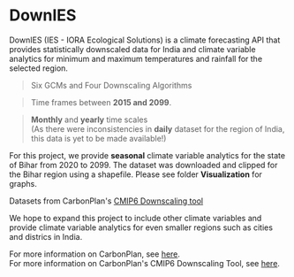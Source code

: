 # DownIES
DownIES (IES - IORA Ecological Solutions) is a climate forecasting API that provides statistically downscaled data for India and climate variable analytics for minimum and maximum temperatures and rainfall for the selected region.

> Six GCMs and Four Downscaling Algorithms

> Time frames between **2015 and 2099**.

> **Monthly** and **yearly** time scales <br>
> (As there were inconsistencies in **daily** dataset for the region of India, this data is yet to be made available!) 

For this project, we provide **seasonal** climate variable analytics for the state of Bihar from 2020 to 2099. The dataset was downloaded and clipped for the Bihar region using a shapefile. Please see folder **Visualization** for graphs.

Datasets from CarbonPlan's [CMIP6 Downscaling tool](https://github.com/carbonplan/cmip6-downscaling)

We hope to expand this project to include other climate variables and provide climate variable analytics for even smaller regions such as cities and districs in India. 

For more information on CarbonPlan, see [here](https://carbonplan.org/). <br>
For more information on CarbonPlan's CMIP6 Downscaling Tool, see [here](https://carbonplan.org/research/cmip6-downscaling-explainer).
